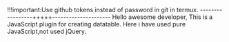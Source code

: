 !!!important:Use github tokens instead of password in git in termux.
-----------------+++++---------------------
Hello awesome developer,
This is a JavaScript plugin for creating datatable.
Here i have used pure JavaScript,not used jQuery.

